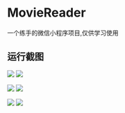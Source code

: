 # MovieReader

一个练手的微信小程序项目,仅供学习使用

## 运行截图    



![](https://github.com/wenjiangit/MovieReader/blob/master/screenshort/home.png)  ![](https://github.com/wenjiangit/MovieReader/blob/master/screenshort/post1.png)

![](https://github.com/wenjiangit/MovieReader/blob/master/screenshort/post2.png) ![](https://github.com/wenjiangit/MovieReader/blob/master/screenshort/movie1.png) 

![](https://github.com/wenjiangit/MovieReader/blob/master/screenshort/movie2.png) ![](https://github.com/wenjiangit/MovieReader/blob/master/screenshort/movie3.png) 
